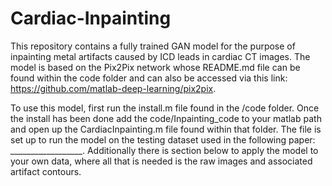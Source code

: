 # Cardiac-Inpainting

This repository contains a fully trained GAN model for the purpose of inpainting metal artifacts caused by ICD leads in cardiac CT images. The model is based on the Pix2Pix network whose README.md file can be found within the code folder and can also be accessed via this link: https://github.com/matlab-deep-learning/pix2pix. 

To use this model, first run the install.m file found in the /code folder. Once the install has been done add the code/Inpainting_code to your matlab path and open up the CardiacInpainting.m file found within that folder. The file is set up to run the model on the testing dataset used in the following paper: __________________. Additionally there is section below to apply the model to your own data, where all that is needed is the raw images and associated artifact contours. 
